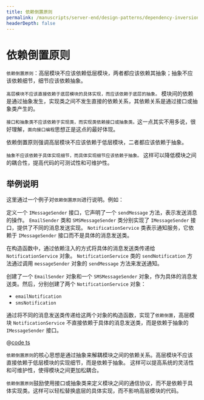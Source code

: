 ```yaml
---
title: 依赖倒置原则
permalink: /manuscripts/server-end/design-patterns/dependency-inversion-principle.html
headerDepth: false
---
```


# 依赖倒置原则

`依赖倒置原则`：高层模块不应该依赖低层模块，两者都应该依赖其抽象；抽象不应该依赖细节，细节应该依赖抽象。

`高层模块不应该直接依赖于底层模块的具体实现，而应该依赖于底层的抽象。`
模块间的依赖是通过抽象发生，实现类之间不发生直接的依赖关系，其依赖关系是通过接口或抽象类产生的。

`接口和抽象类不应该依赖于实现类，而实现类依赖接口或抽象类。`这一点其实不用多说，很好理解，`面向接口编程`思想正是这点的最好体现。

依赖倒置原则强调高层模块不应该依赖于低层模块，二者都应该依赖于抽象。

`抽象不应该依赖于具体实现细节，而具体实现细节应该依赖于抽象。` 这样可以降低模块之间的耦合性，提高代码的可测试性和可维护性。

## 举例说明

这里通过一个例子对`依赖倒置原则`进行说明。例如：

定义一个 `IMessageSender` 接口，它声明了一个 `sendMessage` 方法，表示发送消息的操作。
`EmailSender` 类和 `SMSMessageSender` 类分别实现了 `IMessageSender` 接口，提供了不同的消息发送实现。
`NotificationService` 类表示通知服务，它依赖于 `IMessageSender` 接口而不是具体的消息发送类。

在构造函数中，通过依赖注入的方式将具体的消息发送类传递给 `NotificationService` 对象。
`NotificationService` 类的 `sendNotification` 方法通过调用 `messageSender` 对象的 `sendMessage` 方法来发送通知。

创建了一个 `EmailSender` 对象和一个 `SMSMessageSender` 对象，作为具体的消息发送类。然后，分别创建了两个 `NotificationService` 对象：

- `emailNotification`
- `smsNotification`

通过将不同的消息发送类传递给这两个对象的构造函数，实现了`依赖倒置`，高层模块 `NotificationService` 不直接依赖于具体的消息发送类，而是依赖于抽象的 `IMessageSender` 接口。

@[code ts](@code/design-patterns/dip-demo.ts)

`依赖倒置原则`的核心思想是通过抽象来解耦模块之间的依赖关系。高层模块不应该直接依赖于低层模块的实现细节，而是依赖于抽象。
这样可以提高系统的灵活性和可维护性，使得模块之间更加松耦合。

`依赖倒置原则`鼓励使用接口或抽象类来定义模块之间的通信协议，而不是依赖于具体实现类。这样可以轻松替换底层的具体实现，而不影响高层模块的代码。
